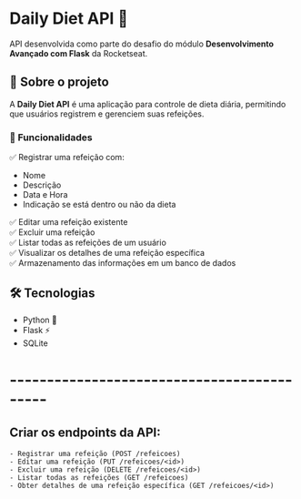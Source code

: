 # Daily Diet API 🥗  

API desenvolvida como parte do desafio do módulo **Desenvolvimento Avançado com Flask** da Rocketseat.  

## 📌 Sobre o projeto  

A **Daily Diet API** é uma aplicação para controle de dieta diária, permitindo que usuários registrem e gerenciem suas refeições.  

### 🚀 Funcionalidades  

✅ Registrar uma refeição com:  
- Nome  
- Descrição  
- Data e Hora  
- Indicação se está dentro ou não da dieta  

✅ Editar uma refeição existente  
✅ Excluir uma refeição  
✅ Listar todas as refeições de um usuário  
✅ Visualizar os detalhes de uma refeição específica  
✅ Armazenamento das informações em um banco de dados  

## 🛠 Tecnologias  

- Python 🐍  
- Flask ⚡  
- SQLite


# -------------------------------------------


## Criar os endpoints da API:
    - Registrar uma refeição (POST /refeicoes)
    - Editar uma refeição (PUT /refeicoes/<id>)
    - Excluir uma refeição (DELETE /refeicoes/<id>)
    - Listar todas as refeições (GET /refeicoes)
    - Obter detalhes de uma refeição específica (GET /refeicoes/<id>)
